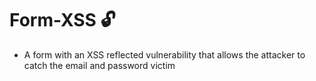 # Form-XSS 🔓

* A form with an XSS reflected vulnerability that allows the attacker to catch the email and password victim
